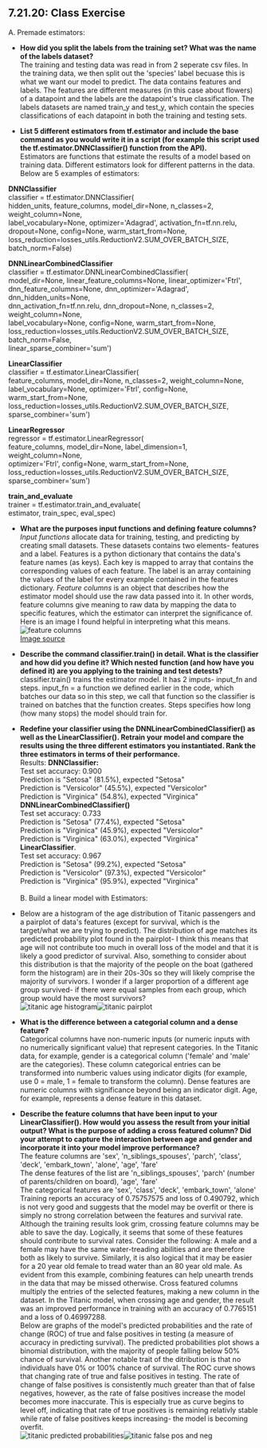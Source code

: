 ## 7.21.20: Class Exercise
A. Premade estimators:<br/>
- **How did you split the labels from the training set?  What was the name of the labels dataset?**<br/>
The training and testing data was read in from 2 seperate csv files. In the training data, we then split out the 'species' label becuase this is what we want our model to predict. The data contains features and labels. The features are different measures (in this case about flowers) of a datapoint and the labels are the datapoint's true classification. The labels datasets are named train_y and test_y, which contain the species classifications of each datapoint in both the training and testing sets.<br/>

- **List 5 different estimators from tf.estimator and include the base command as you would write it in a script (for example this script used the tf.estimator.DNNClassifier() function from the API).**<br/>
Estimators are functions that estimate the results of a model based on training data. Different estimators look for different patterns in the data. Below are 5 examples of estimators:<br/>

**DNNClassifier**<br/>
classifier = tf.estimator.DNNClassifier(<br/>
    hidden_units, feature_columns, model_dir=None, n_classes=2, weight_column=None,<br/>
    label_vocabulary=None, optimizer='Adagrad', activation_fn=tf.nn.relu,<br/>
    dropout=None, config=None, warm_start_from=None,<br/>
    loss_reduction=losses_utils.ReductionV2.SUM_OVER_BATCH_SIZE, batch_norm=False)<br/>

**DNNLinearCombinedClassifier**<br/>
classifier = tf.estimator.DNNLinearCombinedClassifier(<br/>
    model_dir=None, linear_feature_columns=None, linear_optimizer='Ftrl',<br/>
    dnn_feature_columns=None, dnn_optimizer='Adagrad', dnn_hidden_units=None,<br/>
    dnn_activation_fn=tf.nn.relu, dnn_dropout=None, n_classes=2, weight_column=None,<br/>
    label_vocabulary=None, config=None, warm_start_from=None,<br/>
    loss_reduction=losses_utils.ReductionV2.SUM_OVER_BATCH_SIZE, batch_norm=False,<br/>
    linear_sparse_combiner='sum')<br/>
    
**LinearClassifier**<br/>
classifier = tf.estimator.LinearClassifier(<br/>
    feature_columns, model_dir=None, n_classes=2, weight_column=None,<br/>
    label_vocabulary=None, optimizer='Ftrl', config=None, warm_start_from=None,<br/>
    loss_reduction=losses_utils.ReductionV2.SUM_OVER_BATCH_SIZE,<br/>
    sparse_combiner='sum')<br/>

**LinearRegressor**<br/>
regressor = tf.estimator.LinearRegressor(<br/>
    feature_columns, model_dir=None, label_dimension=1, weight_column=None,<br/>
    optimizer='Ftrl', config=None, warm_start_from=None,<br/>
    loss_reduction=losses_utils.ReductionV2.SUM_OVER_BATCH_SIZE,<br/>
    sparse_combiner='sum')<br/>
    
**train_and_evaluate**<br/>
trainer = tf.estimator.train_and_evaluate(<br/>
    estimator, train_spec, eval_spec)<br/>
    
- **What are the purposes input functions and defining feature columns?**<br/>
*Input functions* allocate data for training, testing, and predicting by creating small datasets. These datasets contains two elements- features and a label. Features is a python dictionary that contains the data's feature names (as keys). Each key is mapped to array that contains the corresponding values of each feature. The label is an array containing the values of the label for every example contained in the features dictionary. *Feature columns* is an object that describes how the estimator model should use the raw data passed into it. In other words, feature columns give meaning to raw data by mapping the data to specific features, which the estimator can interpret the significance of. Here is an image I found helpful in interpreting what this means.<br/>
![feature columns](https://aeraposo.github.io/Data-310-Public-Raposo/feature_columns.png)<br/>
[Image source](https://medium.com/ml-book/demonstration-of-tensorflow-feature-columns-tf-feature-column-3bfcca4ca5c4)<br/>

- **Describe the command classifier.train() in detail.  What is the classifier and how did you define it?  Which nested function (and how have you defined it) are you applying to the training and test detests?**<br/>
classifier.train() trains the estimator model. It has 2 imputs- input_fn and steps. input_fn = a function we defined earlier in the code, which batches our data so in this step, we call that function so the classifier is trained on batches that the function creates. Steps specifies how long (how many stops) the model should train for.<br/>

- **Redefine your classifier using the DNNLinearCombinedClassifier() as well as the LinearClassifier().  Retrain your model and compare the results using the three different estimators you instantiated.  Rank the three estimators in terms of their performance.**<br/>
Results:
**DNNClassifier:**<br/>
Test set accuracy: 0.900<br/>
Prediction is "Setosa" (81.5%), expected "Setosa"<br/>
Prediction is "Versicolor" (45.5%), expected "Versicolor"<br/>
Prediction is "Virginica" (54.8%), expected "Virginica"<br/>
**DNNLinearCombinedClassifier()**<br/>
Test set accuracy: 0.733<br/>
Prediction is "Setosa" (77.4%), expected "Setosa"<br/>
Prediction is "Virginica" (45.9%), expected "Versicolor"<br/>
Prediction is "Virginica" (63.0%), expected "Virginica"<br/>
**LinearClassifier**.<br/>
Test set accuracy: 0.967<br/>
Prediction is "Setosa" (99.2%), expected "Setosa"<br/>
Prediction is "Versicolor" (97.3%), expected "Versicolor"<br/>
Prediction is "Virginica" (95.9%), expected "Virginica"<br/><br/>
B. Build a linear model with Estimators:<br/>
- Below are a histogram of the age distribution of Titanic passengers and a pairplot of data's features (except for survival, which is the target/what we are trying to predict). The distribution of age matches its predicted probability plot found in the pairplot- I think this means that age will not contribute too much in overall loss of the model and that it is likely a good predictor of survival. Also, something to consider about this distribution is that the majority of the people on the boat (gathered form the histogram) are in their 20s-30s so they will likely comprise the majority of survivors. I wonder if a larger proportion of a different age group survived- if there were equal samples from each group, which group would have the most survivors?<br/>
![titanic age histogram](https://aeraposo.github.io/Data-310-Public-Raposo/age_hist.png)![titanic pairplot](https://aeraposo.github.io/Data-310-Public-Raposo/titanic_pairplot.png)<br/>
- **What is the difference between a categorial column and a dense feature?**<br/>
Categorical columns have non-numeric inputs (or numeric inputs with no numerically significant value) that represent categories. In the Titanic data, for example, gender is a categorical column ('female' and 'male' are the categories). These column categorical entries can be transformed into numberic values using indicator digits (for example, use 0 = male, 1 = female to transform the column). Dense features are numeric columns with significance beyond being an indicator digit. Age, for example, represents a dense feature in this dataset.<br/>

- **Describe the feature columns that have been input to your LinearClassifier().  How would you assess the result from your initial output?  What is the purpose of adding a cross featured column?  Did your attempt to capture the interaction between age and gender and incorporate it into your model improve performance?**<br/>
The feature columns are 'sex', 'n_siblings_spouses', 'parch', 'class', 'deck', 'embark_town', 'alone', 'age', 'fare'<br/>
The dense features of the list are 'n_siblings_spouses', 'parch' (number of parents/children on board), 'age', 'fare'<br/>
The categorical features are 'sex', 'class', 'deck', 'embark_town', 'alone'<br/>
Training reports an accuracy of 0.75757575 and loss of 0.490792, which is not very good and suggests that the model may be overfit or there is simply no strong correlation between the features and survival rate.<br/>
Although the training results look grim, crossing feature columns may be able to save the day. Logically, it seems that some of these features should contribute to survival rates. Consider the following: A male and a female may have the same water-treading abilities and are therefore both as likely to survive. Similarly, it is also logical that it may be easier for a 20 year old female to tread water than an 80 year old male. As evident from this example, combining features can help unearth trends in the data that may be missed otherwise. Cross featured columns multiply the entries of the selected features, making a new column in the dataset. In the Titanic model, when crossing age and gender, the result was an improved performance in training with an accuracy of 0.7765151 and a loss of 0.46997288.<br/>
Below are graphs of the model's predicted probabilities and the rate of change (ROC) of true and false positives in testing (a measure of accuracy in predicting survival). The predicted probabilities plot shows a binomial distribution, with the majority of people falling below 50% chance of survival. Another notable trait of the ditribution is that no individuals have 0% or 100% chance of survival. The ROC curve shows that changing rate of true and false positives in testing. The rate of change of false positives is consistently much greater than that of false negatives, however, as the rate of false positives increase the model becomes more inaccurate. This is especially true as curve begins to level off, indicating that rate of true positives is remaining relativly stable while rate of false positives keeps increasing- the model is becoming overfit.<br/>
![titanic predicted probabilities](https://aeraposo.github.io/Data-310-Public-Raposo/titanic_pred_prob.png)![titanic false pos and neg](https://aeraposo.github.io/Data-310-Public-Raposo/titanic_pos_neg.png)<br/>
